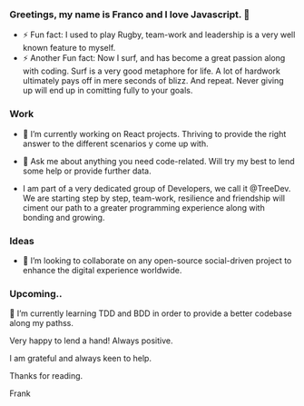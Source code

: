 ### Greetings, my name is Franco and I love Javascript. 👋

- ⚡ Fun fact: I used to play Rugby, team-work and leadership is a very well known feature to myself.
 - ⚡ Another Fun fact: Now I surf, and has become a great passion along with coding. Surf is a very good metaphore for life. A lot of hardwork ultimately pays off in mere seconds of blizz. And repeat. Never giving up will end up in comitting fully to your goals. 
 
 
 ### Work
 
 - 🔭 I’m currently working on React projects. Thriving to provide the right answer to the different scenarios y come up with.
 
 - 💬 Ask me about anything you need code-related. Will try my best to lend some help or provide further data.
 
 - I am part of a very dedicated group of Developers, we call it @TreeDev. We are starting step by step, team-work, resilience and friendship will ciment our path to a greater programming experience along with bonding and growing.
 
 ### Ideas
 - 👯 I’m looking to collaborate on any open-source social-driven project to enhance the digital experience worldwide.
 
 
 ### Upcoming..
 
  🌱 I’m currently learning TDD and BDD in order to provide a better codebase along my pathss.

  Very happy to lend a hand! Always positive.

  I am grateful and always keen to help.

  Thanks for reading.

  Frank

<!--
**sammartfrank/sammartfrank** is a ✨ _special_ ✨ repository because its `README.md` (this file) appears on your GitHub profile.

Here are some ideas to get you started:

- 🔭 I’m currently working on ...
- 🌱 I’m currently learning ...
- 👯 I’m looking to collaborate on ...
- 🤔 I’m looking for help with ...
- 💬 Ask me about ...
- 📫 How to reach me: ...
- 😄 Pronouns: ...
- ⚡ Fun fact: ...
-->
